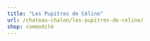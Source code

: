 ```yaml
---
title: "Les Pupitres de Céline"
url: /chateau-chalon/les-pupitres-de-celine/
shop: commodité
---
```

